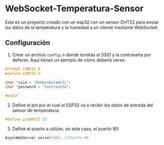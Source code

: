 # WebSocket-Temperatura-Sensor

Este es un proyecto creado con un esp32 con un sensor DHT22 para enviar los datos de la temperatura y la humedad a un cliente mediante WebSocket.

## Configuración

1. Crear un archivo `config.h` donde tendrás el SSID y la contraseña por defecto. Aquí tienes un ejemplo de cómo debería verse:

```C
#ifndef CONFIG_H
#define CONFIG_H

char *ssid = "NombreDelaWifi";
char *password = "Contraseña";

#endif
```

2. Define el pin por el cual el ESP32 va a recibir los datos de entrada del sensor de temperatura:

```C
#define pinDHT22 27
```

3. Define el puerto a utilizar, en este caso, el puerto 80:

```C
AsyncWebServer server(80); //Puerto 80
```

